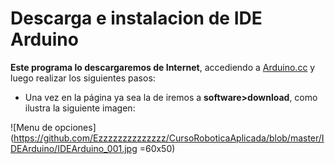 # Descarga e instalacion de IDE Arduino

**Este programa lo descargaremos de Internet**, accediendo a [Arduino.cc](https://www.arduino.cc/) y luego realizar los siguientes pasos:
- Una vez en la página ya sea la de iremos a **software>download**, como ilustra la siguiente imagen:

![Menu de opciones](https://github.com/Ezzzzzzzzzzzzzz/CursoRoboticaAplicada/blob/master/IDEArduino/IDEArduino_001.jpg =60x50) 


<!--stackedit_data:
eyJoaXN0b3J5IjpbLTMwMDYxNzU3MywtMTQyOTQwNjcwMSwtND
EwNTA5NDg1XX0=
-->